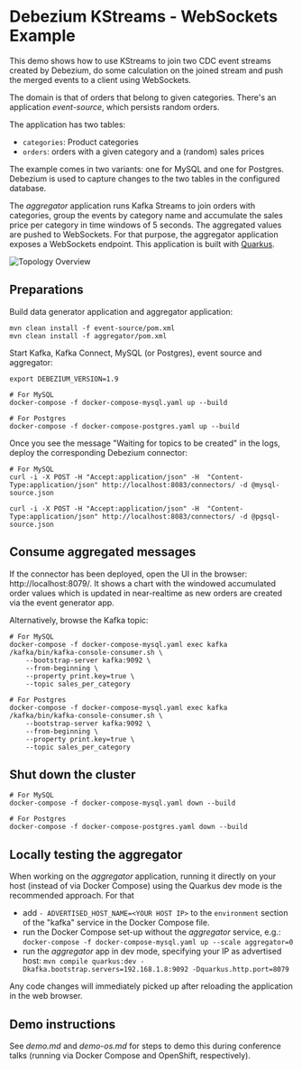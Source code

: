# Debezium KStreams - WebSockets Example

This demo shows how to use KStreams to join two CDC event streams created by Debezium,
do some calculation on the joined stream and push the merged events to a client using WebSockets.

The domain is that of orders that belong to given categories.
There's an application _event-source_, which persists random orders.

The application has two tables:

* `categories`: Product categories
* `orders`: orders with a given category and a (random) sales prices

The example comes in two variants: one for MySQL and one for Postgres.
Debezium is used to capture changes to the two tables in the configured database.

The _aggregator_ application runs Kafka Streams to join orders with categories,
group the events by category name and accumulate the sales price per category in time windows of 5 seconds.
The aggregated values are pushed to WebSockets.
For that purpose, the aggregator application exposes a WebSockets endpoint.
This application is built with [Quarkus](https://quarkus.io/).

![Topology Overview](docker-compose.png)

## Preparations

Build data generator application and aggregator application:

```shell
mvn clean install -f event-source/pom.xml
mvn clean install -f aggregator/pom.xml
```

Start Kafka, Kafka Connect, MySQL (or Postgres), event source and aggregator:

```shell
export DEBEZIUM_VERSION=1.9

# For MySQL
docker-compose -f docker-compose-mysql.yaml up --build

# For Postgres
docker-compose -f docker-compose-postgres.yaml up --build
```

Once you see the message "Waiting for topics to be created" in the logs,
deploy the corresponding Debezium connector:

```shell
# For MySQL
curl -i -X POST -H "Accept:application/json" -H  "Content-Type:application/json" http://localhost:8083/connectors/ -d @mysql-source.json

curl -i -X POST -H "Accept:application/json" -H  "Content-Type:application/json" http://localhost:8083/connectors/ -d @pgsql-source.json
```

## Consume aggregated messages

If the connector has been deployed, open the UI in the browser: http://localhost:8079/.
It shows a chart with the windowed accumulated order values which is updated in near-realtime as new orders are created via the event generator app.

Alternatively, browse the Kafka topic:

```shell
# For MySQL
docker-compose -f docker-compose-mysql.yaml exec kafka /kafka/bin/kafka-console-consumer.sh \
    --bootstrap-server kafka:9092 \
    --from-beginning \
    --property print.key=true \
    --topic sales_per_category

# For Postgres
docker-compose -f docker-compose-mysql.yaml exec kafka /kafka/bin/kafka-console-consumer.sh \
    --bootstrap-server kafka:9092 \
    --from-beginning \
    --property print.key=true \
    --topic sales_per_category
```

## Shut down the cluster

```shell
# For MySQL
docker-compose -f docker-compose-mysql.yaml down --build

# For Postgres
docker-compose -f docker-compose-postgres.yaml down --build
```

## Locally testing the aggregator

When working on the _aggregator_ application, running it directly on your host (instead of via Docker Compose)
using the Quarkus dev mode is the recommended approach.
For that

* add `- ADVERTISED_HOST_NAME=<YOUR HOST IP>` to the `environment` section of the "kafka" service in the Docker Compose file.
* run the Docker Compose set-up without the _aggregator_ service, e.g.: `docker-compose -f docker-compose-mysql.yaml up --scale aggregator=0`
* run the *aggregator* app in dev mode, specifying your IP as advertised host: `mvn compile quarkus:dev -Dkafka.bootstrap.servers=192.168.1.8:9092 -Dquarkus.http.port=8079`

Any code changes will immediately picked up after reloading the application in the web browser.

## Demo instructions

See _demo.md_ and _demo-os.md_ for steps to demo this during conference talks (running via Docker Compose and OpenShift, respectively).
